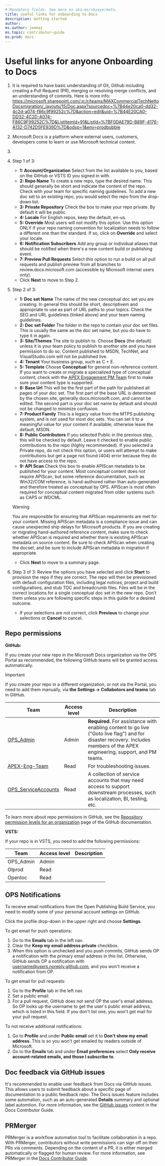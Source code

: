 ```yaml
---
# Mandatory fields. See more on aka.ms/skyeye/meta.
title: useful links for onboarding to Docs
description: Getting started 
author: 
ms.author: joemaz
ms.topic: contributor-guide
ms.prod: docs
---
```

# Useful links for anyone Onboarding to Docs

1. It is required to have basic understanding of Git, Github including creating a Pull Request (PR), merging or resolving merge conflicts, and an understanding of commits. Here is more info: https://microsoft.sharepoint.com/:p:/r/teams/MAXCommercialTechNettoDocsmigration/_layouts/15/Doc.aspx?sourcedoc=%7B44e20ca0-dd32-4c2d-a074-f86c9f99252c%7D&action=edit&uid=%7B44E20CA0-DD32-4C2D-A074-F86C9F99252C%7D&ListItemId=91&ListId=%7BF0DAE79D-B89F-4176-A132-D742D5FE939D%7D&odsp=1&env=prodbubble

2. Microsoft Docs is a platform where external users, customers, developers come to learn or use Microsoft technical content.
3. 
4. Step 1 of 3:

    - **1: Account/Organization** Select from the list available to you, based on the GitHub or VSTS ID you signed in with.
   - **2: Repo Name** To create a new repo, type the desired name. This should generally be short and indicate the content of the repo. Check with your team for specific naming guidelines. To add a new doc set to an existing repo, you would select the repo from the drop-down list.
   - **3: Private Repository** Check the box to make your repo private. By default it will be public.
   - **4: Locale** For English repos, keep the default, en-us.
   - **5: Override** Most users will not modify this option. Use this option ONLY if your repo naming convention for localization needs to follow a different one than the standard. If so, click on **Override** and select your locale. <!-- some guidance on how to know/who to talk to would be nice!! -->
   - **6: Notification Subscribers** Add any group or individual aliases that should be notified when there's a new content build or publishing event.
   - **7: Preview Pull Requests** Select this option to run a build on all pull requests and publish preview from all branches to review.docs.microsoft.com (accessible by Microsoft internal users only).
   - Click **Next** to move to Step 2.

1. Step 2 of 3:
   
   - **1: Doc set Name** The name of the new conceptual doc set you are creating. In general this should be short, descriptivem and appropriate to use as part of URL paths to your topics. Check the SEO  and URL guidelines (linked above) and your team naming guidelines.
   - **2: Doc set Folder** The folder in the repo to contain your doc set files. This is usually the same as the doc set name, but you do have to type it in again.
   - **3: Site/Themes** The site to publish to. Choose **Docs** (the default) unless it is your team policy to publish to another site and you have permission to do so. Content published to MSDN, TechNet, and VisualStudio.com will not be published live. <!-- need  clarification on this -->
   - **4: Tenant** Your business group, such as C + E.
   - **5: Template** Choose **Conceptual** for general non-reference content. If you want to create or migrate a specialized type of conceptual content, check with the [APEX Engagement PM Team](mailto:ceapexpir@microsoft.com) first to make sure your content type is supported.
   - **6: Base Url** This will be the first part of the path for published all pages of your doc set. The first part of the base URL is determined by the chosen site, generally docs.microsoft.com, and cannot be edited. The second part is your doc set name by default and should not be changed to minimize confusion.
   - **7: Product Family** This is a legacy value from the MTPS publishing system, and is not used for most doc sets. You can set it to a meaningful value for your content if available; otherwise leave the default, MSDN. <!-- why do we still need this? need to clarify guidance which is confusing -->
   - **8: Public Contributors** If you selected Public in the previous step, this will be checked by default. Leave it checked to enable public contributions to the repo (highly recommended). If you selected a Private repo, do not check this option, or users will attempt to make contributions but get a page not found (404) error because they do not have access to the repo. <!-- why do we allow this then? seems a bad experience -->
   - **9: API Scan** Check this box to enable APIScan metadata to be published for your content. Most conceptual content does not require APIScan, but some reference documentation, such as Win32/COM reference, is hand-authored rather than auto-generated and therefore treated as conceptual by OPS. APIScan is most often required for conceptual content migrated from older systems such as CAPS or WDCML.
     
    > [!WARNING]
    > You are responsible for ensuring that APIScan requirements are met for your content. Missing APIScan metadata is a compliance issue and can cause unexpected ship delays for Microsoft products. If you are creating or migrating  hand-authored reference content, make sure to check whether APIScan is required and whether there is existing APIScan metadata on source content. Be sure to check APIScan when creating the docset, and be sure to include APIScan metadata in migration if appropriate. <!-- link to contributor guide APIScan topic when available -->
    
   - Click **Next** to move to a summary page.
1. Step 3 of 3: Review the options you have selected and click **Start** to provision the repo if they are correct. The repo will then be previsioned with default configuration files, including legal notices, project and build configurations, and stub TOC and breadcrumb files. Files will be in the correct locations for a single conceptual doc set in the new repo. Don't them unless you are following specific steps in this guide for a desired outcome.
    - If your selections are not correct, click **Previous** to change your selections or **Cancel** to cancel.

## Repo permissions

**GitHub:**

If you create your new repo in the Microsoft Docs organization via the OPS Portal as recommended, the following GitHub teams will be granted access automatically. 

> [!IMPORTANT]
> If you create your repo in a different organization, or not via the Portal, you need to add them manually, via **the Settings -> Collabotors and teams** tab in GitHub.

|Team                                                                                  |Access level|Description|
|--------------------------------------------------------------------------------------|------------|-----------|
|[OPS_Admin](https://github.com/orgs/MicrosoftDocs/teams/ops_admin)                    |Admin       |**Required.** For assistance with enabling content to go live ("Goto live flag") and for disaster recovery. Includes members of the APEX engineering, support, and PM teams.|
|[APEX-Eng-Team](https://github.com/orgs/MicrosoftDocs/teams/apex-eng-team)            |Read        |For troubleshooting issues.|
|[OPS_ServiceAccounts](https://github.com/orgs/MicrosoftDocs/teams/ops_serviceaccounts)|Read        |A collection of service accounts that may need access to support downstream processes, such as localization, BI, testing, etc.|

<!-- It seems a bunch more are actually added via Portal. Are they all required? -->

To learn more about repo permissions in GitHub, see the [Repository permission levels for an organization](https://help.github.com/articles/repository-permission-levels-for-an-organization/) page of the GitHub documentation. 

**VSTS:**

If your repo is in VSTS, you need to add the following permissions: <!-- all manually? -->

|Team     |Access level|Description <!-- ?? need to get details and add -->  |
|---------|------------|---------|
|OPS_Admin|Admin       |         |
|Olprod   |Read        |         |
|Openloc  |Read        |         |

## OPS Notifications

To receive email notifications from the Open Publishing Build Service, you need to modify some of your personal account settings on GitHub.

Click the profile drop-down in the upper right and choose **Settings**. 

To get email for push operations:

1. Go to the **Emails** tab in the left nav.
1. Clear the **Keep my email address private** checkbox.
1. When this option is unchecked and you push commits, GitHub sends OP a notification with the primary email address in this list. Otherwise, GitHub sends OP a notification with username@users.noreply.github.com, and you won't receive a notification from OP.

To get email for pull requests:

1. Go to the **Profile** tab in the left nav.
1. Set a public email.
1. For a pull request, GitHub does not send OP the user's email address. So OP looks up the username to get the user's public email address, which is listed in this field. If you don't list one, you won't get mail for your pull request.

To not receive additional notifications:

1. Go to **Profile** and under **Public email** set it to **Don't show my email address**. This is so you won't get emailed by  readers outside of Microsoft.
1. Go to the **Emails** tab and under **Email preferences** select **Only receive account-related emails, and those I subscribe to**.

## Doc feedback via GitHub issues

It's recommended to enable user feedback from Docs via GitHub issues. This allows users to submit feedback about a specific page of documentation to a public feedback repo. The Docs issues feature includes some automation, such as an auto-generated **Details** summary and optional label automtion. For more information, see the [GitHub issues](https://review.docs.microsoft.com/en-us/help/contribute/github-issues-feedback?branch=master) content in the Docs Contributor Guide.

## PRMerger

PRMerger is a workflow automation tool to facilitate collaboration in a repo. With PRMerger, contributors without write permissions can sign off on their PRs via comments. Depending on the content of a PR, it is either merged automatically or flagged for human review. For more information, see PRMerger in the [Docs Contributor Guide](https://review.docs.microsoft.com/en-us/help/contribute/prmerger-overview?branch=master).
